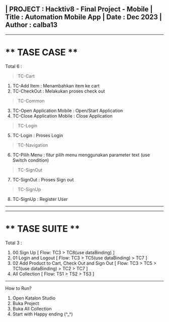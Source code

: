 
| PROJECT : Hacktiv8 - Final Project - Mobile
| Title : Automation Mobile App
| Date : Dec 2023
| Author : calba13
-----------------------------------------------------

-----------------------------------------------------
** TASE CASE **
=====================================================
Total 6 :
> TC-Cart
1. TC-Add Item : Menambahkan item ke cart
2. TC-CheckOut : Melakukan proses check out

> TC-Common 
3. TC-Open Application Mobile : Open/Start Application
4. TC-Close Application Mobile : Close Application
   
> TC-Login 
5. TC-Login : Proses Login

> TC-Navigation
6. TC-Pilih Menu : fitur pilih menu menggunakan parameter text (use Switch condition)
   
> TC-SignOut
7. TC-SignOut : Proses Sign out

> TC-SignUp 
8. TC-SignUp : Register User 
----------------------------------------------------


-----------------------------------------------------
** TASE SUITE **
=====================================================
Total 3 :
1. 00 Sign Up [ Flow: TC3 > TC8(use dataBinding) ]
2. 01 Login and Logout [ Flow: TC3 > TC5(use dataBinding) > TC7 ]
3. 02 Add Product to Cart, Check Out and Sign Out [ Flow: TC3 > TC5 > TC1(use dataBinding) > TC2 > TC7 ]
4. All Collection [ Flow: TS1 > TS2 > TS3 ]
----------------------------------------------------

How to Run?
1. Open Katalon Studio
2. Buka Project 
3. Buka All Collection
4. Start with Happy ending (^_^)
